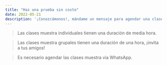 ```yaml
---
title: "Haz una prueba sin costo"
date: 2022-05-21
description: '¡Conozcámonos!, mándame un mensaje para agendar una clase muestra gratuita.'
---
```


> Las clases muestra individuales tienen una duración de media hora.

> Las clases muestra grupales tienen una duración de una hora, ¡invita a tus amigos!

> Es necesario agendar las clases muestra via WhatsApp.
